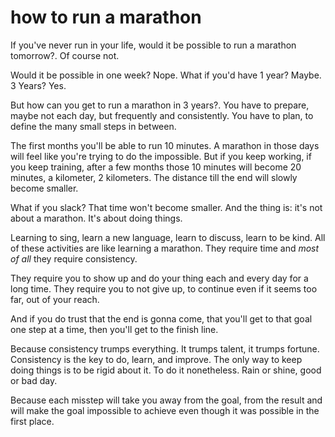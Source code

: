 
# how to run a marathon

If you've never run in your life, would it be possible to run a marathon tomorrow?.
Of course not.

Would it be possible in one week? Nope.
What if you'd have 1 year? Maybe.
3 Years? Yes.

But how can you get to run a marathon in 3 years?.
You have to prepare, maybe not each day, but frequently and consistently.
You have to plan, to define the many small steps in between.

The first months you'll be able to run 10 minutes. A marathon in those days will feel like you're trying to do the impossible.
But if you keep working, if you keep training, after a few months those 10 minutes will become 20 minutes, a kilometer, 2 kilometers.
The distance till the end will slowly become smaller.

What if you slack? That time won't become smaller.
And the thing is: it's not about a marathon. It's about doing things.

Learning to sing, learn a new language, learn to discuss, learn to be kind.
All of these activities are like learning a marathon. They require time and _most of all_ they require consistency.

They require you to show up and do your thing each and every day for a long time.
They require you to not give up, to continue even if it seems too far, out of your reach.

And if you do trust that the end is gonna come, that you'll get to that goal one step at a time, then you'll get to the finish line.

Because consistency trumps everything. It trumps talent, it trumps fortune.
Consistency is the key to do, learn, and improve.
The only way to keep doing things is to be rigid about it. To do it nonetheless. Rain or shine, good or bad day.

Because each misstep will take you away from the goal, from the result and will make the goal impossible to achieve even though it was possible in the first place.
